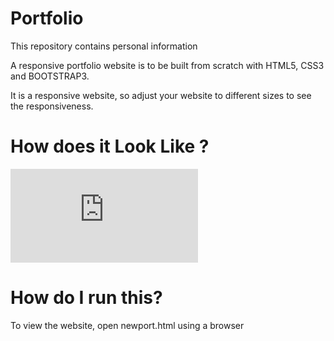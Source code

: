 # Portfolio
This repository contains personal information

A responsive portfolio website is to be built from scratch with HTML5, CSS3 and BOOTSTRAP3. 

It is a responsive website, so adjust your website to different sizes to see the responsiveness. 

# How does it Look Like ?

![alt text](https://damureddy05.github.io/Portfolio/newport.html)


# How do I run this?

To view the website, open newport.html using a browser

